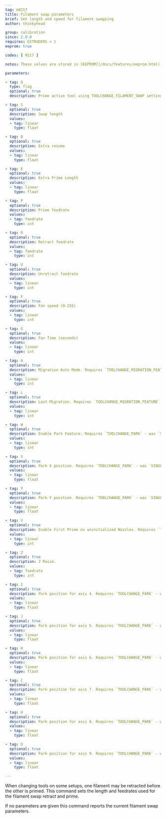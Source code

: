 ```yaml
---
tag: m0217
title: Filament swap parameters
brief: Set length and speed for filament swapping
author: thinkyhead

group: calibration
since: 2.0.0
requires: EXTRUDERS > 1
eeprom: true

codes: [ M217 ]

notes: These values are stored in [EEPROM](/docs/features/eeprom.html).

parameters:

- tag: Q
  type: flag
  optional: true
  description: Prime active tool using TOOLCHANGE_FILAMENT_SWAP settings

- tag: S
  optional: true
  description: Swap length
  values:
  - tag: linear
    type: float

- tag: B
  optional: true
  description: Extra resume
  values:
  - tag: linear
    type: float

- tag: E
  optional: true
  description: Extra Prime Length
  values:
  - tag: linear
    type: float

- tag: P
  optional: true
  description: Prime feedrate
  values:
  - tag: feedrate
    type: int

- tag: R
  optional: true
  description: Retract feedrate
  values:
  - tag: feedrate
    type: int

- tag: U
  optional: true
  description: Unretract feedrate
  values:
  - tag: linear
    type: int

- tag: F
  optional: true
  description: Fan speed (0-255)
  values:
  - tag: linear
    type: int

- tag: G
  optional: true
  description: Fan Time (seconds)
  values:
  - tag: linear
    type: int

- tag: A
  optional: true
  description: Migration Auto Mode. Requires `TOOLCHANGE_MIGRATION_FEATURE`.
  values:
  - tag: linear
    type: int

- tag: L
  optional: true
  description: Last Migration. Requires `TOOLCHANGE_MIGRATION_FEATURE`.
  values:
  - tag: linear
    type: int

- tag: W
  optional: true
  description: Enable Park Feature. Requires `TOOLCHANGE_PARK` - was `SINGLENOZZLE_SWAP_PARK`.
  values:
  - tag: linear
    type: int

- tag: X
  optional: true
  description: Park X position. Requires `TOOLCHANGE_PARK` - was `SINGLENOZZLE_SWAP_PARK`.
  values:
  - tag: linear
    type: float

- tag: Y
  optional: true
  description: Park Y position. Requires `TOOLCHANGE_PARK` - was `SINGLENOZZLE_SWAP_PARK`.
  values:
  - tag: linear
    type: float

- tag: V
  optional: true
  description: Enable First Prime on uninitialized Nozzles. Requires `TOOLCHANGE_FS_PRIME_FIRST_USED`.
  values:
  - tag: linear
    type: int

- tag: Z
  optional: true
  description: Z Raise.
  values:
  - tag: feedrate
    type: int

- tag: I
  optional: true
  description: Park position for axis 4. Requires `TOOLCHANGE_PARK` - was `SINGLENOZZLE_SWAP_PARK`.
  values:
  - tag: linear
    type: float

- tag: J
  optional: true
  description: Park position for axis 5. Requires `TOOLCHANGE_PARK` - was `SINGLENOZZLE_SWAP_PARK`.
  values:
  - tag: linear
    type: float

- tag: K
  optional: true
  description: Park position for axis 6. Requires `TOOLCHANGE_PARK` - was `SINGLENOZZLE_SWAP_PARK`.
  values:
  - tag: linear
    type: float

- tag: C
  optional: true
  description: Park position for axis 7. Requires `TOOLCHANGE_PARK` - was `SINGLENOZZLE_SWAP_PARK`.
  values:
  - tag: linear
    type: float

- tag: H
  optional: true
  description: Park position for axis 8. Requires `TOOLCHANGE_PARK` - was `SINGLENOZZLE_SWAP_PARK`.
  values:
  - tag: linear
    type: float

- tag: O
  optional: true
  description: Park position for axis 9. Requires `TOOLCHANGE_PARK` - was `SINGLENOZZLE_SWAP_PARK`.
  values:
  - tag: linear
    type: float

---
```


When changing tools on some setups, one filament may be retracted before the other is primed. This command sets the length and feedrates used for the filament swap retract and prime.

If no parameters are given this command reports the current filament swap parameters.
